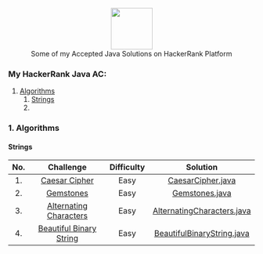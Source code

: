 <p align="center">
    <a href="https://www.geeksforgeeks.com/jagrit_07">
        <img height=85 src="https://media.geeksforgeeks.org/wp-content/uploads/geeksforgeeks-6.png">
    </a>
    <br>Some of my Accepted Java Solutions on HackerRank Platform
</p>


### My HackerRank Java AC:
1. [Algorithms](#algorithms)
   1. [Strings](#Strings)
   2.            
  

 ### 1. Algorithms
 ####  Strings

| No. |                                                              Challenge                                                              | Difficulty |                                                                                  Solution                                                                                 |
|:---------:|:-----------------------------------------------------------------------------------------------------------------------------------:|:------:|:-------------------------------------------------------------------------------------------------------------------------------------------------------------------------:|
| 1. | [Caesar Cipher](https://www.hackerrank.com/challenges/caesar-cipher-1/problem)                                                         |   Easy  | [CaesarCipher.java](https://github.com/Jagrit29/HackerRank_Java_Solutions/blob/master/Problem%20Solving/Strings/CaesarCipher.java)                          |
| 2. | [Gemstones](https://www.hackerrank.com/challenges/gem-stones/)                                                         |   Easy  | [Gemstones.java](https://github.com/Jagrit29/HackerRank_Java_Solutions/blob/master/Problem%20Solving/Strings/Gemstones.java)                          |
| 3. | [Alternating Characters](https://www.hackerrank.com/challenges/alternating-characters/)                                                         |   Easy  | [AlternatingCharacters.java](https://github.com/Jagrit29/HackerRank_Java_Solutions/blob/master/Problem%20Solving/Strings/AlternatingCharacters.java)                          |
| 4. | [Beautiful Binary String](https://www.hackerrank.com/challenges/beautiful-binary-string/)                                                         |   Easy  | [BeautifulBinaryString.java](https://github.com/Jagrit29/HackerRank_Java_Solutions/blob/master/Problem%20Solving/Strings/BeautifulBinaryString.java)                          |
